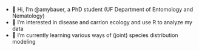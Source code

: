 - 👋 Hi, I’m @amybauer, a PhD student (UF Department of Entomology and Nematology)
- 👀 I’m interested in disease and carrion ecology and use R to analyze my data
- 🌱 I’m currently learning various ways of (joint) species distribution modeling



<!---
amybauer/amybauer is a ✨ special ✨ repository because its `README.md` (this file) appears on your GitHub profile.
You can click the Preview link to take a look at your changes.
--->
